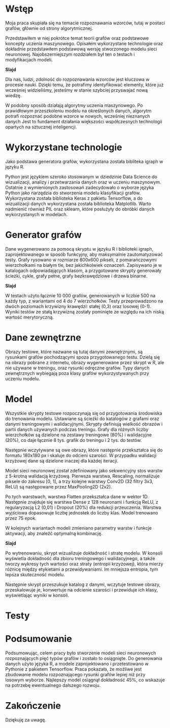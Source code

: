 # Wstęp
Moja praca skupiała się na temacie rozpoznawania wzorców, tutaj w postaci grafów, głównie od strony algorytmicznej.

Przedstawiłem w niej pokrótce temat teorii grafów oraz podstawowe koncepty uczenia maszynowego.
Opisałem wykorzystane technologie oraz dokładnie przedstawiłem podstawową wersję
stworzonego modelu sieci neuronowej.
Najobszerniejszym rozdziałem był ten o testach i modyfikacjach modeli.

**Slajd**

Dla nas, ludzi, zdolność do rozpoznawania wzorców jest kluczowa w procesie nauki.
Dzięki temu, że potrafimy identyfikować elementy, które już wcześniej widzieliśmy,
jesteśmy w stanie szybciej przyswajać nową wiedzę.

W podobny sposób działają algorytmy uczenia maszynowego.
Po prawidłowym przeszkoleniu modelu na określonych danych,
algorytm potrafi rozpoznać podobne wzorce w nowych, wcześniej nieznanych danych
Jest to fundament działania większości współczesnych technologii opartych na sztucznej inteligencji.

# Wykorzystane technologie
Jako podstawa generatora grafów, wykorzystana została bibliteka igraph w języku R.

Python jest językiem szeroko stosowanym w dziedzinie Data Science do wizualizacji,
analizy i przetwarzania danych oraz w uczeniu maszynowym.
Ostatnie z wymienionych zastosowań zadecydowało o wyborze języka Python jako narzędzia do stworzenia modelu klasyfikacji grafów.
Wykorzystana została biblioteka Keras z pakietu Tensorflow,
a do wizualizacji danych wykorzystana została biblioteka Matplotlib.
Warto nadmienić również PIL oraz sklearn, które posłużyły do obróbki danych wykorzystanych w modelach.

# Generator grafów
Dane wygenerowano za pomocą skryptu w języku R i biblioteki igraph,
zaprojektowanego w sposób funkcyjny, aby maksymalnie zautomatyzować testy.
Grafy rysowano w rozmiarze 800x600 pikseli, z pomarańczowymi wierzchołkami na białym tle, bez jakichkolwiek oznaczeń.
Zapisywano je w katalogach odpowiadających klasom,
a przygotowane skrypty generowały ścieżki, cykle, grafy pełne, grafy bezkrawędziowe i drzewa binarne.

**Slajd**

W testach użyto łącznie 10 000 grafów, generowanych w liczbie 500 na każdy typ, z wariantami od 4 do 7 wierzchołków.
Testy przeprowadzono na dwóch poziomach krzywizny krawędzi: stałej (0,3) oraz losowej (0-1).
Wyniki testów ze stałą krzywizną zostały pominięte ze względu na ich niską wartość merytoryczną.

# Dane zewnętrzne
Obrazy testowe, które nazwane są tutaj danymi zewnętrznymi, są rysunkami grafów pochodzącymi spoza przygotowanego testu.
Dzielą się na obrazy pobrane z internetu, obrazy wygenerowane przez skrypt w R,
ale nie używane w treningu, oraz rysunki odręczne grafów.
Typy danych zewnętrznych wybiegają poza klasy grafów wykorzystywanych przy uczeniu modelu.

# Model
Wszystkie skrypty testowe rozpoczynają się od przygotowania środowiska do trenowania modelu.
Ustawiane są ścieżki do katalogów z grafami oraz danymi treningowymi i walidacyjnymi.
Skrypty definiują wielkość obrazów i partii danych używanych podczas treningu.
Grafy dla różnych liczby wierzchołków są dzielone na zestawy treningowe (80%) i walidacyjne (20%),
co daje łącznie 8 tys. grafik do treningu i 2 tys. do testów.

Następnie wczytywane są owe obrazy, które następnie przekształca się do formatu 180x180 px i skaluje do odcieni szarości.
W przypadku walidacji krzyżowej dane są dzielone inaczej dla każdej iteracji.

Model sieci neuronowej został zdefiniowany jako sekwencyjny stos warstw z 5-krotną walidacją krzyżową.
Pierwsza warstwa, Rescaling, normalizuje piksele do zakresu [0, 1],
a trzy kolejne warstwy Conv2D (32 filtry 3x3, ReLU) są następowane przez MaxPooling2D (2x2).

Po tych warstwach, warstwa Flatten przekształca dane w wektor 1D.
Następnie znajduje się warstwa Dense z 128 neuronami i funkcją ReLU,
z regularyzacją L2 (0,01) i Dropout (20%) dla redukcji przeuczenia.
Warstwa wyjściowa dopasowuje liczbę jednostek do liczby klas. Model trenowano przez 75 epok.

W kolejnych wariantach modeli zmieniano parametry warstw i funkcje aktywacji, aby znaleźć optymalną kombinację.

**Slajd**

Po wytrenowaniu, skrypt wizualizuje dokładność i stratę modelu.
W konsoli wyświetla dokładność dla zbioru treningowego i walidacyjnego,
a także tworzy wykresy tych wartości oraz straty (entropii krzyżowej), która mierzy różnicę między etykietami a przewidywaniami.
Im mniejsza entropia, tym lepsza skuteczność modelu.

Następnie skrypt przeszukuje katalog z danymi, wczytuje testowe obrazy, przeskalowuje je,
konwertuje na odcienie szarości i przewiduje ich klasy, wyświetlając wyniki w konsoli.

# Testy

# Podsumowanie
Podsumowując, celem pracy było stworzenie modeli sieci neuronowych rozpoznających pięć typów grafów
i zostało to osiągnięte.
Do generowania danych użyto języka R, a modele zaprojektowano i przetestowano w Pythonie z pakietem Tensorflow. Praca pokazała, że możliwe jest zbudowanie modelu rozpoznającego rysunki grafów lepiej niż przy losowym wyborze. Najlepszy model osiągnął dokładność 45%, co wskazuje na potrzebę ewentualnego dalszego rozwoju.

# Zakończenie
Dziękuję za uwagę.